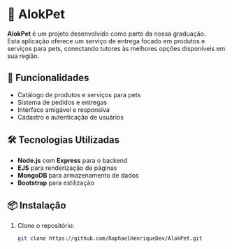 # 🐾 AlokPet

**AlokPet** é um projeto desenvolvido como parte da nossa graduação.  
Esta aplicação oferece um serviço de entrega focado em produtos e serviços para pets, conectando tutores às melhores opções disponíveis em sua região.

## 🚀 Funcionalidades

- Catálogo de produtos e serviços para pets
- Sistema de pedidos e entregas
- Interface amigável e responsiva
- Cadastro e autenticação de usuários

## 🛠️ Tecnologias Utilizadas

- **Node.js** com **Express** para o backend
- **EJS** para renderização de páginas
- **MongoDB** para armazenamento de dados
- **Bootstrap** para estilização

## 📦 Instalação

1. Clone o repositório:
   ```bash
   git clone https://github.com/RaphaelHenriqueDev/AlokPet.git
